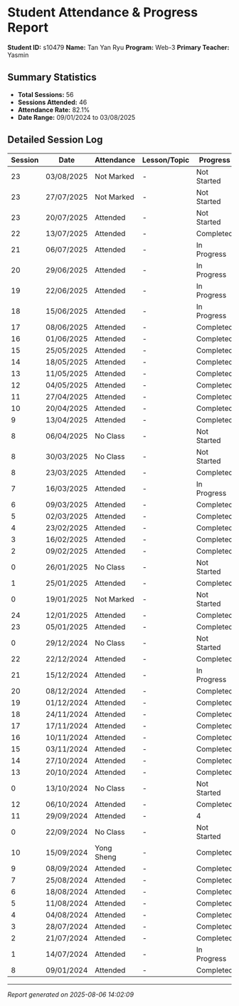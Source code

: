# Student Attendance & Progress Report

**Student ID:** s10479
**Name:** Tan Yan Ryu
**Program:** Web-3
**Primary Teacher:** Yasmin

## Summary Statistics
- **Total Sessions:** 56
- **Sessions Attended:** 46
- **Attendance Rate:** 82.1%
- **Date Range:** 09/01/2024 to 03/08/2025

## Detailed Session Log

| Session | Date | Attendance | Lesson/Topic | Progress |
|---------|------|------------|--------------|----------|
| 23 | 03/08/2025 | Not Marked | - | Not Started |
| 23 | 27/07/2025 | Not Marked | - | Not Started |
| 23 | 20/07/2025 | Attended | - | Not Started |
| 22 | 13/07/2025 | Attended | - | Completed |
| 21 | 06/07/2025 | Attended | - | In Progress |
| 20 | 29/06/2025 | Attended | - | In Progress |
| 19 | 22/06/2025 | Attended | - | In Progress |
| 18 | 15/06/2025 | Attended | - | In Progress |
| 17 | 08/06/2025 | Attended | - | Completed |
| 16 | 01/06/2025 | Attended | - | Completed |
| 15 | 25/05/2025 | Attended | - | Completed |
| 14 | 18/05/2025 | Attended | - | Completed |
| 13 | 11/05/2025 | Attended | - | Completed |
| 12 | 04/05/2025 | Attended | - | Completed |
| 11 | 27/04/2025 | Attended | - | Completed |
| 10 | 20/04/2025 | Attended | - | Completed |
| 9 | 13/04/2025 | Attended | - | Completed |
| 8 | 06/04/2025 | No Class | - | Not Started |
| 8 | 30/03/2025 | No Class | - | Not Started |
| 8 | 23/03/2025 | Attended | - | Completed |
| 7 | 16/03/2025 | Attended | - | In Progress |
| 6 | 09/03/2025 | Attended | - | Completed |
| 5 | 02/03/2025 | Attended | - | Completed |
| 4 | 23/02/2025 | Attended | - | Completed |
| 3 | 16/02/2025 | Attended | - | Completed |
| 2 | 09/02/2025 | Attended | - | Completed |
| 0 | 26/01/2025 | No Class | - | Not Started |
| 1 | 25/01/2025 | Attended | - | Completed |
| 0 | 19/01/2025 | Not Marked | - | Not Started |
| 24 | 12/01/2025 | Attended | - | Completed |
| 23 | 05/01/2025 | Attended | - | Completed |
| 0 | 29/12/2024 | No Class | - | Not Started |
| 22 | 22/12/2024 | Attended | - | Completed |
| 21 | 15/12/2024 | Attended | - | In Progress |
| 20 | 08/12/2024 | Attended | - | Completed |
| 19 | 01/12/2024 | Attended | - | Completed |
| 18 | 24/11/2024 | Attended | - | Completed |
| 17 | 17/11/2024 | Attended | - | Completed |
| 16 | 10/11/2024 | Attended | - | Completed |
| 15 | 03/11/2024 | Attended | - | Completed |
| 14 | 27/10/2024 | Attended | - | Completed |
| 13 | 20/10/2024 | Attended | - | Completed |
| 0 | 13/10/2024 | No Class | - | Not Started |
| 12 | 06/10/2024 | Attended | - | Completed |
| 11 | 29/09/2024 | Attended | - | 4 |
| 0 | 22/09/2024 | No Class | - | Not Started |
| 10 | 15/09/2024 | Yong Sheng | - | Completed |
| 9 | 08/09/2024 | Attended | - | Completed |
| 7 | 25/08/2024 | Attended | - | Completed |
| 6 | 18/08/2024 | Attended | - | Completed |
| 5 | 11/08/2024 | Attended | - | Completed |
| 4 | 04/08/2024 | Attended | - | Completed |
| 3 | 28/07/2024 | Attended | - | Completed |
| 2 | 21/07/2024 | Attended | - | Completed |
| 1 | 14/07/2024 | Attended | - | In Progress |
| 8 | 09/01/2024 | Attended | - | Completed |

---
*Report generated on 2025-08-06 14:02:09*